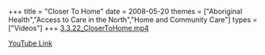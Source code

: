 +++
title = "Closer To Home"
date = 2008-05-20
themes = ["Aboriginal Health","Access to Care in the North","Home and Community Care"]
types = ["Videos"]
+++
[3.3.22\_CloserToHome.mp4](/files/3.3.22_CloserToHome.mp4)

[YouTube Link](https://www.youtube.com/watch?v=0ZYZJARrCZY)
